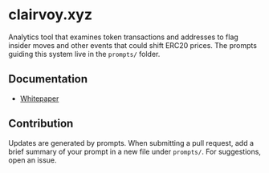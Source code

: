 # clairvoy.xyz

Analytics tool that examines token transactions and addresses to flag insider moves and other events that could shift ERC20 prices. The prompts guiding this system live in the `prompts/` folder.

## Documentation
- [Whitepaper](docs/whitepaper.md)

## Contribution
Updates are generated by prompts. When submitting a pull request, add a brief summary of your prompt in a new file under `prompts/`. For suggestions, open an issue.


